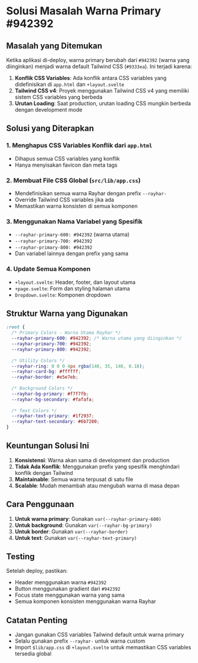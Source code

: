 # Solusi Masalah Warna Primary #942392

## Masalah yang Ditemukan

Ketika aplikasi di-deploy, warna primary berubah dari `#942392` (warna yang diinginkan) menjadi warna default Tailwind CSS (`#9333ea`). Ini terjadi karena:

1. **Konflik CSS Variables**: Ada konflik antara CSS variables yang didefinisikan di `app.html` dan `+layout.svelte`
2. **Tailwind CSS v4**: Proyek menggunakan Tailwind CSS v4 yang memiliki sistem CSS variables yang berbeda
3. **Urutan Loading**: Saat production, urutan loading CSS mungkin berbeda dengan development mode

## Solusi yang Diterapkan

### 1. Menghapus CSS Variables Konflik dari `app.html`
- Dihapus semua CSS variables yang konflik
- Hanya menyisakan favicon dan meta tags

### 2. Membuat File CSS Global (`src/lib/app.css`)
- Mendefinisikan semua warna Rayhar dengan prefix `--rayhar-`
- Override Tailwind CSS variables jika ada
- Memastikan warna konsisten di semua komponen

### 3. Menggunakan Nama Variabel yang Spesifik
- `--rayhar-primary-600: #942392` (warna utama)
- `--rayhar-primary-700: #942392`
- `--rayhar-primary-800: #942392`
- Dan variabel lainnya dengan prefix yang sama

### 4. Update Semua Komponen
- `+layout.svelte`: Header, footer, dan layout utama
- `+page.svelte`: Form dan styling halaman utama
- `Dropdown.svelte`: Komponen dropdown

## Struktur Warna yang Digunakan

```css
:root {
  /* Primary Colors - Warna Utama Rayhar */
  --rayhar-primary-600: #942392; /* Warna utama yang diinginkan */
  --rayhar-primary-700: #942392;
  --rayhar-primary-800: #942392;
  
  /* Utility Colors */
  --rayhar-ring: 0 0 0 4px rgba(148, 35, 146, 0.18);
  --rayhar-card-bg: #ffffff;
  --rayhar-border: #e5e7eb;
  
  /* Background Colors */
  --rayhar-bg-primary: #f7f7fb;
  --rayhar-bg-secondary: #fafafa;
  
  /* Text Colors */
  --rayhar-text-primary: #1f2937;
  --rayhar-text-secondary: #6b7280;
}
```

## Keuntungan Solusi Ini

1. **Konsistensi**: Warna akan sama di development dan production
2. **Tidak Ada Konflik**: Menggunakan prefix yang spesifik menghindari konflik dengan Tailwind
3. **Maintainable**: Semua warna terpusat di satu file
4. **Scalable**: Mudah menambah atau mengubah warna di masa depan

## Cara Penggunaan

1. **Untuk warna primary**: Gunakan `var(--rayhar-primary-600)`
2. **Untuk background**: Gunakan `var(--rayhar-bg-primary)`
3. **Untuk border**: Gunakan `var(--rayhar-border)`
4. **Untuk text**: Gunakan `var(--rayhar-text-primary)`

## Testing

Setelah deploy, pastikan:
- Header menggunakan warna `#942392`
- Button menggunakan gradient dari `#942392`
- Focus state menggunakan warna yang sama
- Semua komponen konsisten menggunakan warna Rayhar

## Catatan Penting

- Jangan gunakan CSS variables Tailwind default untuk warna primary
- Selalu gunakan prefix `--rayhar-` untuk warna custom
- Import `$lib/app.css` di `+layout.svelte` untuk memastikan CSS variables tersedia global 